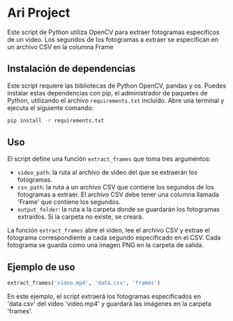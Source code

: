 # Ari Project

Este script de Python utiliza OpenCV para extraer fotogramas específicos de un video. Los segundos de los fotogramas a extraer se especifican en un archivo CSV en la columna Frame

## Instalación de dependencias

Este script requiere las bibliotecas de Python OpenCV, pandas y os. Puedes instalar estas dependencias con pip, el administrador de paquetes de Python, utilizando el archivo `requirements.txt` incluido. Abre una terminal y ejecuta el siguiente comando:


```bash
pip install -r requirements.txt
```

## Uso

El script define una función `extract_frames` que toma tres argumentos:

- `video_path`: la ruta al archivo de video del que se extraerán los fotogramas.
- `csv_path`: la ruta a un archivo CSV que contiene los segundos de los fotogramas a extraer. El archivo CSV debe tener una columna llamada 'Frame' que contiene los segundos.
- `output_folder`: la ruta a la carpeta donde se guardarán los fotogramas extraídos. Si la carpeta no existe, se creará.

La función `extract_frames` abre el video, lee el archivo CSV y extrae el fotograma correspondiente a cada segundo especificado en el CSV. Cada fotograma se guarda como una imagen PNG en la carpeta de salida.

## Ejemplo de uso

```python
extract_frames('video.mp4', 'data.csv', 'frames')
```

En este ejemplo, el script extraerá los fotogramas especificados en 'data.csv' del video 'video.mp4' y guardará las imágenes en la carpeta 'frames'.
